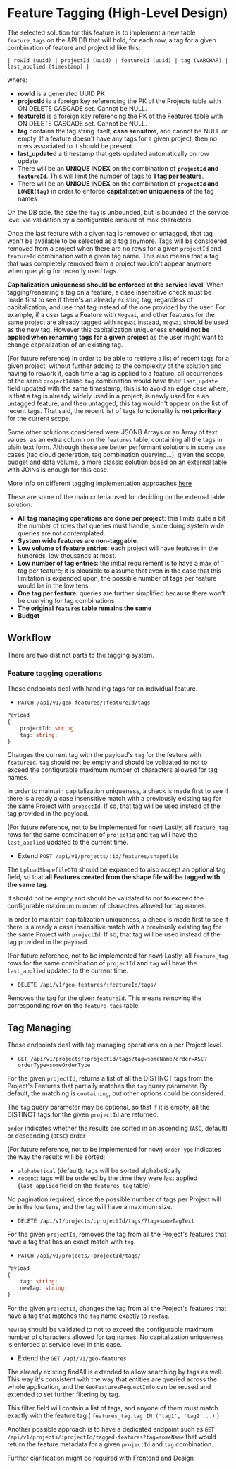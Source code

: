 # Feature Tagging (High-Level Design)

The selected solution for this feature is to implement a new table `feature_tags` on the API DB that will hold, for each
row, a tag for a given combination of feature and project id like this:

`| rowId (uuid) | projectId (uuid) | featureId (uuid) | tag (VARCHAR) | last_applied (timestamp) |`

where:

- **rowId** is a generated UUID PK
- **projectId** is a foreign key referencing the PK of the Projects table with ON DELETE CASCADE set. Cannot be NULL.
- **featureId** is a foreign key referencing the PK of the Features table with ON DELETE CASCADE set. Cannot be NULL.
- **tag** contains the tag string itself, **case sensitive**, and cannot be NULL or empty. If a feature doesn't have
  any tags for a given project, then no rows associated to it should be present.
- **last_updated** a timestamp that gets updated automatically on row update.
- There will be an **UNIQUE INDEX** on the combination of **`projectId` and `featureId`**. This will limit the number of
  tags to **1 tag per feature**.
- There will be an **UNIQUE INDEX** on the combination of **`projectId` and `LOWER(tag)`** in order to enforce
  **capitalization uniqueness** of the tag names

On the DB side, the size the `tag` is unbounded, but is bounded at the service level via validation by a configurable
amount of max characters.

Once the last feature with a given tag is removed or untagged, that tag won't be available to be selected as a tag
anymore. Tags will be considered removed from a project when there are no rows for a given `projectId` and `featureId`
combination with a given tag name. This also means that a tag that was completely removed from a project wouldn't appear
anymore when querying for recently used tags.

**Capitalization uniqueness should be enforced at the service level**. When tagging/renaming a tag on a feature, a case
insensitive check must be made first to see if there's an already existing tag, regardless of capitalization, and use
that tag instead of the one provided by the user. For example, if a user tags a Feature with `Mogwai`, and other
features for the same project are already tagged with `mogwai` instead, `mogwai` should be used as the new tag. However
this capitalization uniqueness **should not be applied when renaming tags for a given project** as the user might want
to change capitalization of an existing tag.

(For future reference) In order to be able to retrieve a list of recent tags for a given project, without further adding
to the complexity of the solution and having to rework it, each time a tag is applied to a feature, all occurrences of
the same  `projectId`and `tag` combination would have their `last_update` field updated with the same timestamp; this is
to avoid an edge case where, is that a tag is already widely used in a project, is newly used for a an untagged feature,
and then untagged, this tag wouldn't appear on the list of recent tags. That said, the recent list of tags functionality
is **not prioritary** for the current scope.

Some other solutions considered were JSONB Arrays or an Array of text values, as an extra column on the `features`
table, containing all the tags in plain text form. Although these are better performant solutions in some use cases (tag
cloud generation, tag combination querying...), given the scope, budget and data volume, a more classic solution based
on an external table with JOINs is enough for this case.

More info on different tagging implementation approaches [here](http://www.databasesoup.com/2015/01/tag-all-things.html)

These are some of the main criteria used for deciding on the external table solution:

- **All tag managing operations are done per project**: this limits quite a bit the number of rows that queries must
  handle, since doing system wide queries are not contemplated.
- **System wide features are non-taggable**.
- **Low volume of feature entries**: each project will have features in the hundreds, low thousands at most.
- **Low number of tag entries**: the initial requirement is to have a max of 1 tag per feature; it is plausible to
  assume that even in the case that this limitation is expanded upon, the possible number of tags per feature would be
  in the low tens.
- **One tag per feature**: queries are further simplified because there won't be querying for tag combinations
- **The original `features` table remains the same**
- **Budget**

## Workflow

There are two distinct parts to the tagging system.

### Feature tagging operations

These endpoints deal with handling tags for an individual feature.

- `PATCH /api/v1/geo-features/:featureId/tags`

```typescript
Payload
{
	projectId: string
	tag: string;
}
```

Changes the current tag with the payload's `tag` for the feature with `featureId`.
`tag` should not be empty and should be validated to not to exceed the configurable maximum number of characters allowed
for tag names.

In order to maintain capitalization uniqueness, a check is made first to see if there is already a case insensitive
match with a previously existing tag for the same Project with `projectId`. If so, that tag will be used instead of the
tag provided in the payload.

(For future reference, not to be implemented for now)
Lastly, all `feature_tag` rows for the same combination of `projectId` and `tag` will have the `last_applied` updated to
the current time.

- Extend `POST /api/v1/projects/:id/features/shapefile`

The `UploadShapefileDTO` should be expanded to also accept an optional tag field, so that **all Features created from
the shape file will be tagged with the same tag**.

It should not be empty and should be validated to not to exceed the configurable maximum number of characters allowed
for tag names.

In order to maintain capitalization uniqueness, a check is made first to see if there is already a case insensitive
match with a previously existing tag for the same Project with `projectId`. If so, that tag will be used instead of the
tag provided in the payload.

(For future reference, not to be implemented for now)
Lastly, all `feature_tag` rows for the same combination of `projectId` and `tag` will have the `last_applied` updated to
the current time.

- `DELETE /api/v1/geo-features/:featureId/tags/`

Removes the tag for the given `featureId`. This means removing the corresponding row on the `feature_tags` table.

## Tag Managing

These endpoints deal with tag managing operations on a per Project level.

- `GET /api/v1/projects/:projectId/tags?tag=someName?order=ASC?orderType=someOrderType`

For the given `projectId`, returns a list of all the DISTINCT tags from the Project's Features that partially matches
the `tag` query parameter. By default, the matching is `containing`, but other options could be considered.

The `tag` query parameter may be optional, so that if it is empty, all the DISTINCT tags for the given `projectId` are
returned.

`order` indicates whether the results are sorted in an ascending (`ASC`, default) or descending (`DESC`) order

(For future reference, not to be implemented for now)
`orderType` indicates the way the results will be sorted:

- `alphabetical` (default): tags will be sorted alphabetically
- `recent`: tags will be ordered by the time they were last applied (`last_applied` field on the `features_tag` table)

No pagination required, since the possible number of tags per Project will be in the low tens, and the tag will have a
maximum size.

- `DELETE /api/v1/projects/:projectId/tags/?tag=someTagText`

For the given `projectId`, removes the tag from all the Project's features that have a tag that has an exact match
with `tag`.

- `PATCH /api/v1/projects/:projectId/tags/`

```typescript
Payload
{
	tag: string;
	newTag: string;
}
```

For the given `projectId`, changes the tag from all the Project's features that have a tag that matches the `tag` name
exactly to `newTag`.

`newTag` should be validated to not to exceed the configurable maximum number of characters allowed for tag names.
No capitalization uniqueness is enforced at service level in this case.

- Extend the `GET /api/v1/geo-features`

The already existing findAll is extended to allow searching by tags as well. This way it's consistent with the way that
entities are queried across the whole application, and the `GeoFeaturesRequestInfo` can be reused and extended to set
further filtering by tag.

This filter field will contain a list of tags, and anyone of them must match exactly with the feature
tag ( `features_tag.tag IN ('tag1', 'tag2'...)` )

Another possible approach is to have a dedicated endpoint such
as `GET /api/v1/projects/:projectId/tagged-features?tag=someName` that would return the feature metadata for a
given `projectId` and `tag` combination.

Further clarification might be required with Frontend and Design
